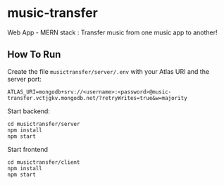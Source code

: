 # music-transfer
Web App - MERN stack : Transfer music from one music app to another!

## How To Run
Create the file `musictransfer/server/.env` with your Atlas URI and the server port:
```
ATLAS_URI=mongodb+srv://<username>:<password>@music-transfer.vctjgkv.mongodb.net/?retryWrites=true&w=majority
```

Start backend:
```
cd musictransfer/server
npm install
npm start
```

Start frontend
```
cd musictransfer/client
npm install
npm start
```

